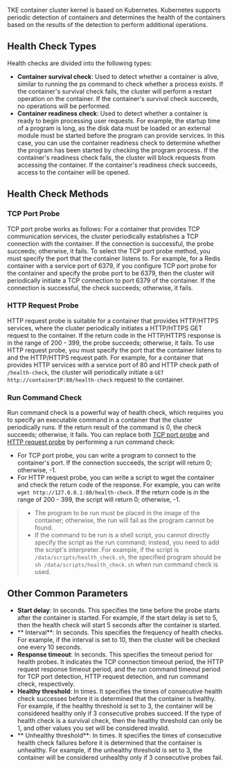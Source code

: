 TKE container cluster kernel is based on Kubernetes. Kubernetes supports periodic detection of containers and determines the health of the containers based on the results of the detection to perform additional operations.

## Health Check Types

Health checks are divided into the following types:
- **Container survival check**: Used to detect whether a container is alive, similar to running the ps command to check whether a process exists. If the container's survival check fails, the cluster will perform a restart operation on the container. If the container's survival check succeeds, no operations will be performed.
- **Container readiness check**: Used to detect whether a container is ready to begin processing user requests. For example, the startup time of a program is long, as the disk data must be loaded or an external module must be started before the program can provide services. In this case, you can use the container readiness check to determine whether the program has been started by checking the program process. If the container's readiness check fails, the cluster will block requests from accessing the container. If the container's readiness check succeeds, access to the container will be opened.

## Health Check Methods

<span id="TCPPortProbe"></span>
### TCP Port Probe

TCP port probe works as follows:
For a container that provides TCP communication services, the cluster periodically establishes a TCP connection with the container. If the connection is successful, the probe succeeds; otherwise, it fails. To select the TCP port probe method, you must specify the port that the container listens to.
For example, for a Redis container with a service port of 6379, if you configure TCP port probe for the container and specify the probe port to be 6379, then the cluster will periodically initiate a TCP connection to port 6379 of the container. If the connection is successful, the check succeeds; otherwise, it fails.

<span id="HTTPRequestProbe"></span>
### HTTP Request Probe

HTTP request probe is suitable for a container that provides HTTP/HTTPS services, where the cluster periodically initiates a HTTP/HTTPS GET request to the container. If the return code in the HTTP/HTTPS response is in the range of 200 - 399, the probe succeeds; otherwise, it fails. To use HTTP request probe, you must specify the port that the container listens to and the HTTP/HTTPS request path.
For example, for a container that provides HTTP services with a service port of 80 and HTTP check path of `/health-check`, the cluster will periodically initiate a `GET http://containerIP:80/health-check` request to the container.

### Run Command Check

Run command check is a powerful way of health check, which requires you to specify an executable command in a container that the cluster periodically runs. If the return result of the command is 0, the check succeeds; otherwise, it fails.
You can replace both [TCP port probe](#TCPPortProbe) and [HTTP request probe](#HTTPRequestProbe) by performing a run command check:
- For TCP port probe, you can write a program to connect to the container's port. If the connection succeeds, the script will return 0; otherwise, -1.
- For HTTP request probe, you can write a script to wget the container and check the return code of the response. For example, you can write `wget http://127.0.0.1:80/health-check`. If the return code is in the range of 200 - 399, the script will return 0; otherwise, -1.

 
> - The program to be run must be placed in the image of the container; otherwise, the run will fail as the program cannot be found.
> - If the command to be run is a shell script, you cannot directly specify the script as the run command; instead, you need to add the script's interpreter. For example, if the script is `/data/scripts/health_check.sh`, the specified program should be `sh /data/scripts/health_check.sh` when run command check is used.

## Other Common Parameters

- **Start delay**: In seconds. This specifies the time before the probe starts after the container is started. For example, if the start delay is set to 5, then the health check will start 5 seconds after the container is started.
- ** Interval**: In seconds. This specifies the frequency of health checks. For example, if the interval is set to 10, then the cluster will be checked one every 10 seconds.
- **Response timeout**: In seconds. This specifies the timeout period for health probes. It indicates the TCP connection timeout period, the HTTP request response timeout period, and the run command timeout period for TCP port detection, HTTP request detection, and run command check, respectively.
- **Healthy threshold**: In times. It specifies the times of consecutive health check successes before it is determined that the container is healthy. For example, if the healthy threshold is set to 3, the container will be considered healthy only if 3 consecutive probes succeed.
 If the type of health check is a survival check, then the healthy threshold can only be 1, and other values you set will be considered invalid.
- ** Unhealthy threshold**: In times. It specifies the times of consecutive health check failures before it is determined that the container is unhealthy. For example, if the unhealthy threshold is set to 3, the container will be considered unhealthy only if 3 consecutive probes fail.
